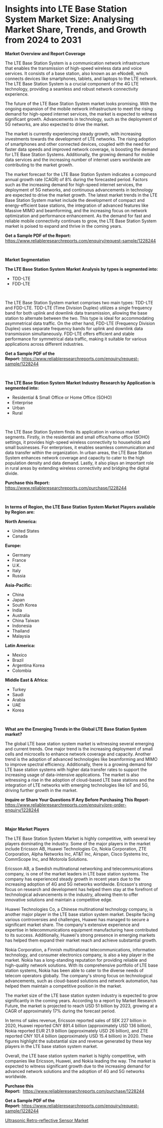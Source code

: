 <p><h1>Insights into LTE Base Station System Market Size: Analysing Market Share, Trends, and Growth from 2024 to 2031</h1></p><p><strong>Market Overview and Report Coverage</strong></p>
<p><p>The LTE Base Station System is a communication network infrastructure that enables the transmission of high-speed wireless data and voice services. It consists of a base station, also known as an eNodeB, which connects devices like smartphones, tablets, and laptops to the LTE network. The LTE Base Station System is a crucial component of the 4G LTE technology, providing a seamless and robust network connectivity experience.</p><p>The future of the LTE Base Station System market looks promising. With the ongoing expansion of the mobile network infrastructure to meet the rising demand for high-speed internet services, the market is expected to witness significant growth. Advancements in technology, such as the deployment of 5G networks, are also expected to drive the market.</p><p>The market is currently experiencing steady growth, with increasing investments towards the development of LTE networks. The rising adoption of smartphones and other connected devices, coupled with the need for faster data speeds and improved network coverage, is boosting the demand for LTE Base Station Systems. Additionally, the growing demand for mobile data services and the increasing number of internet users worldwide are contributing to the market growth.</p><p>The market forecast for the LTE Base Station System indicates a compound annual growth rate (CAGR) of 8% during the forecasted period. Factors such as the increasing demand for high-speed internet services, the deployment of 5G networks, and continuous advancements in technology are expected to drive the market growth. The latest market trends in the LTE Base Station System market include the development of compact and energy-efficient base stations, the integration of advanced features like Massive MIMO and beamforming, and the increasing focus on network optimization and performance enhancement. As the demand for fast and reliable mobile connectivity continues to grow, the LTE Base Station System market is poised to expand and thrive in the coming years.</p></p>
<p><strong>Get a Sample PDF of the Report:</strong> <a href="https://www.reliableresearchreports.com/enquiry/request-sample/1228244">https://www.reliableresearchreports.com/enquiry/request-sample/1228244</a></p>
<p>&nbsp;</p>
<p><strong>Market Segmentation</strong></p>
<p><strong>The LTE Base Station System Market Analysis by types is segmented into:</strong></p>
<p><ul><li>TDD-LTE</li><li>FDD-LTE</li></ul></p>
<p>&nbsp;</p>
<p><p>The LTE Base Station System market comprises two main types: TDD-LTE and FDD-LTE. TDD-LTE (Time Division Duplex) utilizes a single frequency band for both uplink and downlink data transmission, allowing the base station to alternate between the two. This type is ideal for accommodating asymmetrical data traffic. On the other hand, FDD-LTE (Frequency Division Duplex) uses separate frequency bands for uplink and downlink data transmission simultaneously. FDD-LTE offers efficient and stable performance for symmetrical data traffic, making it suitable for various applications across different industries.</p></p>
<p><strong>Get a Sample PDF of the Report:</strong>&nbsp;<a href="https://www.reliableresearchreports.com/enquiry/request-sample/1228244">https://www.reliableresearchreports.com/enquiry/request-sample/1228244</a></p>
<p>&nbsp;</p>
<p><strong>The LTE Base Station System Market Industry Research by Application is segmented into:</strong></p>
<p><ul><li>Residential & Small Office or Home Office (SOHO)</li><li>Enterprise</li><li>Urban</li><li>Rural</li></ul></p>
<p>&nbsp;</p>
<p><p>The LTE Base Station System finds its application in various market segments. Firstly, in the residential and small office/home office (SOHO) settings, it provides high-speed wireless connectivity to households and small businesses. For enterprises, it enables seamless communication and data transfer within the organization. In urban areas, the LTE Base Station System enhances network coverage and capacity to cater to the high population density and data demand. Lastly, it also plays an important role in rural areas by extending wireless connectivity and bridging the digital divide.</p></p>
<p><strong>Purchase this Report:</strong>&nbsp; <a href="https://www.reliableresearchreports.com/purchase/1228244">https://www.reliableresearchreports.com/purchase/1228244</a></p>
<p>&nbsp;</p>
<p><strong>In terms of Region, the LTE Base Station System Market Players available by Region are:</strong></p>
<p>
    <p> <strong> North America: </strong>
        <ul>
            <li>United States</li>
            <li>Canada</li>
        </ul>
        </p> 
    <p> <strong> Europe: </strong>
        <ul>
            <li>Germany</li>
            <li>France</li>
            <li>U.K.</li>
            <li>Italy</li>
            <li>Russia</li>
        </ul>
        </p> 
    <p> <strong> Asia-Pacific: </strong>
        <ul>
            <li>China</li>
            <li>Japan</li>
            <li>South Korea</li>
            <li>India</li>
            <li>Australia</li>
            <li>China Taiwan</li>
            <li>Indonesia</li>
            <li>Thailand</li>
            <li>Malaysia</li>
        </ul>
        </p> 
    <p> <strong> Latin America: </strong>
        <ul>
            <li>Mexico</li>
            <li>Brazil</li>
            <li>Argentina Korea</li>
            <li>Colombia</li>
        </ul>
        </p> 
    <p> <strong> Middle East & Africa: </strong>
        <ul>
            <li>Turkey</li>
            <li>Saudi</li>
            <li>Arabia</li>
            <li>UAE</li>
            <li>Korea</li>
        </ul>
    </p>
    </p>
<p>&nbsp;</p>
<p><strong>What are the Emerging Trends in the Global LTE Base Station System market?</strong></p>
<p><p>The global LTE base station system market is witnessing several emerging and current trends. One major trend is the increasing deployment of small cells and microcells to enhance network coverage and capacity. Another trend is the adoption of advanced technologies like beamforming and MIMO to improve spectral efficiency. Additionally, there is a growing demand for LTE base station systems with higher data transfer rates to support the increasing usage of data-intensive applications. The market is also witnessing a rise in the adoption of cloud-based LTE base stations and the integration of LTE networks with emerging technologies like IoT and 5G, driving further growth in the market.</p></p>
<p><strong>Inquire or Share Your Questions If Any Before Purchasing This Report</strong>- <a href="https://www.reliableresearchreports.com/enquiry/pre-order-enquiry/1228244">https://www.reliableresearchreports.com/enquiry/pre-order-enquiry/1228244</a></p>
<p>&nbsp;</p>
<p><strong>Major Market Players</strong></p>
<p><p>The LTE Base Station System Market is highly competitive, with several key players dominating the industry. Some of the major players in the market include Ericsson AB, Huawei Technologies Co, Nokia Corporation, ZTE Corporation, Alpha Networks Inc, AT&T Inc, Airspan, Cisco Systems Inc, CommScope Inc, and Motorola Solutions.</p><p>Ericsson AB, a Swedish multinational networking and telecommunications company, is one of the market leaders in LTE base station systems. The company has experienced steady growth in recent years due to the increasing adoption of 4G and 5G networks worldwide. Ericsson's strong focus on research and development has helped them stay at the forefront of technological advancements in the industry, allowing them to offer innovative solutions and maintain a competitive edge.</p><p>Huawei Technologies Co, a Chinese multinational technology company, is another major player in the LTE base station system market. Despite facing various controversies and challenges, Huawei has managed to secure a significant market share. The company's extensive experience and expertise in telecommunications equipment manufacturing have contributed to its success. Additionally, Huawei's strong presence in emerging markets has helped them expand their market reach and achieve substantial growth.</p><p>Nokia Corporation, a Finnish multinational telecommunications, information technology, and consumer electronics company, is also a key player in the market. Nokia has a long-standing reputation for providing reliable and high-quality network solutions. With its comprehensive portfolio of LTE base station systems, Nokia has been able to cater to the diverse needs of telecom operators globally. The company's strong focus on technological advancements, such as cloud-based solutions and network automation, has helped them maintain a competitive position in the market.</p><p>The market size of the LTE base station system industry is expected to grow significantly in the coming years. According to a report by Market Research Future, the market is projected to reach USD 51 billion by 2023, growing at a CAGR of approximately 17% during the forecast period.</p><p>In terms of sales revenue, Ericsson reported sales of SEK 227 billion in 2020, Huawei reported CNY 891.4 billion (approximately USD 136 billion), Nokia reported EUR 21.9 billion (approximately USD 26 billion), and ZTE reported CNY 101.4 billion (approximately USD 15.4 billion) in 2020. These figures highlight the substantial size and revenue generated by these key players in the LTE base station system market.</p><p>Overall, the LTE base station system market is highly competitive, with companies like Ericsson, Huawei, and Nokia leading the way. The market is expected to witness significant growth due to the increasing demand for advanced network solutions and the adoption of 4G and 5G networks worldwide.</p></p>
<p><strong>Purchase this Report:</strong>&nbsp;&nbsp;<a href="https://www.reliableresearchreports.com/purchase/1228244">https://www.reliableresearchreports.com/purchase/1228244</a></p>
<p></p>
<p><strong>Get a Sample PDF of the Report:</strong>&nbsp;<a href="https://www.reliableresearchreports.com/enquiry/request-sample/1228244">https://www.reliableresearchreports.com/enquiry/request-sample/1228244</a></p>
<p><p><a href="https://github.com/kosella/Market-Research-Report-List-1/blob/main/ultrasonic-retro-reflective-sensor-market.md">Ultrasonic Retro-reflective Sensor Market</a></p></p>